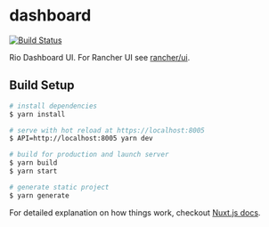 # dashboard
[![Build Status](http://drone-publish.rancher.io/api/badges/rancher/dashboard/status.svg)](http://drone-publish.rancher.io/rancher/dashboard)

Rio Dashboard UI.  For Rancher UI see [rancher/ui](https://github.com/rancher/ui).

## Build Setup

``` bash
# install dependencies
$ yarn install

# serve with hot reload at https://localhost:8005
$ API=http://localhost:8005 yarn dev

# build for production and launch server
$ yarn build
$ yarn start

# generate static project
$ yarn generate
```

For detailed explanation on how things work, checkout [Nuxt.js docs](https://nuxtjs.org).
